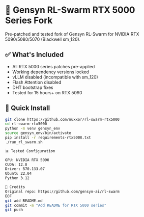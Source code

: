 # 🚀 Gensyn RL-Swarm RTX 5000 Series Fork

Pre-patched and tested fork of Gensyn RL-Swarm for NVIDIA RTX 5090/5080/5070 (Blackwell sm_120).

## ✅ What's Included
- All RTX 5000 series patches pre-applied
- Working dependency versions locked
- vLLM disabled (incompatible with sm_120)
- Flash Attention disabled
- DHT bootstrap fixes
- Tested for 15 hours+ on RTX 5090

## 🎯 Quick Install
```bash
git clone https://github.com/nuxxor/rl-swarm-rtx5000
cd rl-swarm-rtx5000
python -m venv gensyn_env
source gensyn_env/bin/activate
pip install -r requirements-rtx5000.txt
./run_rl_swarm.sh

📊 Tested Configuration

GPU: NVIDIA RTX 5090
CUDA: 12.8
Driver: 570.133.07
Ubuntu 22.04
Python 3.12

🤝 Credits
Original repo: https://github.com/gensyn-ai/rl-swarm
EOF
git add README.md
git commit -m "Add README for RTX 5000 series"
git push
